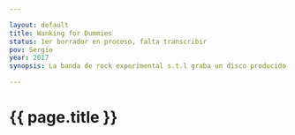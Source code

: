 ```yaml
---

layout: default
title: Wanking for Dummies
status: 1er borrador en proceso, falta transcribir
pov: Sergio
year: 2017
synopsis: La banda de rock experimental s.t.l graba un disco producido por Larissa Double-Coil, el volumen ocho de su serie Koalsessions. La grabación tiene lugar en un rancho a las afueras de Palaú. Es el primer disco que graban tras el regreso de Isis, quien estuvo trabajando y estudiando en Berlín, y su esposo Björn, quién también se une a la banda.

---
```


# {{ page.title }}
